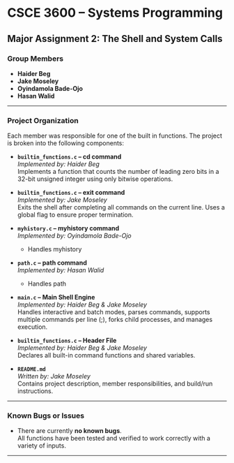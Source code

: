 # CSCE 3600 – Systems Programming  
## Major Assignment 2: The Shell and System Calls

### Group Members
- **Haider Beg**
- **Jake Moseley**
- **Oyindamola Bade-Ojo**
- **Hasan Walid**

---

### Project Organization

Each member was responsible for one of the built in functions. The project is broken into the following components:

- **`builtin_functions.c` – cd command**  
  *Implemented by: Haider Beg*  
  Implements a function that counts the number of leading zero bits in a 32-bit unsigned integer using only bitwise operations.

- **`builtin_functions.c` – exit command**  
  *Implemented by: Jake Moseley*  
  Exits the shell after completing all commands on the current line. Uses a global flag to ensure proper termination.

- **`myhistory.c` – myhistory command**  
  *Implemented by: Oyindamola Bade-Ojo*  
  - Handles myhistory

- **`path.c` – path command**  
  *Implemented by: Hasan Walid*  
  - Handles path

- **`main.c` – Main Shell Engine**  
  *Implemented by: Haider Beg & Jake Moseley*  
  Handles interactive and batch modes, parses commands, supports multiple commands per line (;), forks child processes, and manages execution.

- **`builtin_functions.c` – Header File**  
  *Implemented by: Haider Beg & Jake Moseley*  
  Declares all built-in command functions and shared variables.

- **`README.md`**  
  *Written by: Jake Moseley*  
  Contains project description, member responsibilities, and build/run instructions.

---

### Known Bugs or Issues

- There are currently **no known bugs**.  
  All functions have been tested and verified to work correctly with a variety of inputs.

---
